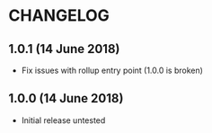 # CHANGELOG
## 1.0.1 (14 June 2018)
+ Fix issues with rollup entry point (1.0.0 is broken)

## 1.0.0 (14 June 2018)
+ Initial release untested
